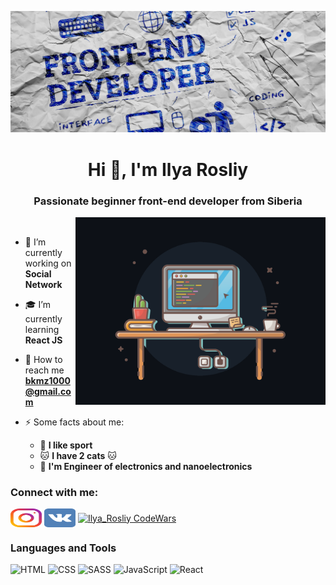 ![Header](https://github.com/rosliy/rosliy/blob/main/assets/Header.jpg)
<h1 align="center">Hi 👋, I'm Ilya Rosliy</h1>
<h3 align="center">Passionate beginner front-end developer from Siberia</h3>
<img align="right" alt="Coding" width="400" src="https://github.com/rosliy/rosliy/blob/main/assets/coding.png">

<br/>

- 🔭 I’m currently working on **Social Network**

- 🎓 I’m currently learning **React JS**

- 📨 How to reach me **bkmz1000@gmail.com**

- ⚡ Some facts about me:
    - 🏃 **I like sport**
    - 🐱 **I have 2 cats** 🐱
    - 🔨 **I'm Engineer of electronics and nanoelectronics**

### Connect with me:

<p align="left">
<a href="https://instagram.com/_rosliy_" target="blank"><img align="center" src="https://github.com/rosliy/rosliy/blob/main/assets/instagram.svg" alt="Ilya_Rosliy Instagram" height="30" width="50" /></a>
<a href="https://www.vk.com/rosliy_is" target="blank"><img align="center" src="https://github.com/rosliy/rosliy/blob/main/assets/vk.svg" alt="Ilya_Rosliy VK" height="30" width="50" /></a>
<a href="https://www.codewars.com/users/BioRan" target="blank"><img align="center" src="https://www.codewars.com/users/BioRan/badges/large" alt="Ilya_Rosliy CodeWars" height="30" width="300" /></a>
</p>

### Languages and Tools

![HTML](https://img.shields.io/badge/HTML-0d3fae?style=for-the-badge&logo=html5)
![CSS](https://img.shields.io/badge/CSS-0d3fae?style=for-the-badge&logo=CSS3)
![SASS](https://img.shields.io/badge/SASS-0d3fae?style=for-the-badge&logo=SASS)
![JavaScript](https://img.shields.io/badge/JavaScript-0d3fae?style=for-the-badge&logo=JavaScript)
![React](https://img.shields.io/badge/React-0d3fae?style=for-the-badge&logo=React)

<br />